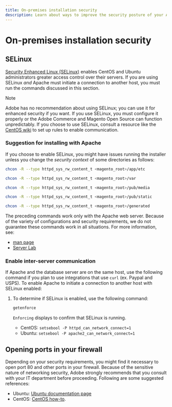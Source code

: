 ```yaml
---
title: On-premises installation security
description: Learn about ways to improve the security posture of your Adobe Commerce or Magento Open Source on-premises installation.
---
```


# On-premises installation security

## SELinux

[Security Enhanced Linux (SELinux)](https://selinuxproject.org/page/Main_Page) enables CentOS and Ubuntu administrators greater access control over their servers. If you are using SELinux *and* Apache must initiate a connection to another host, you must run the commands discussed in this section.

>[!NOTE]
>
>Adobe has no recommendation about using SELinux; you can use it for enhanced security if you want. If you use SELinux, you must configure it properly or the Adobe Commerce and Magento Open Source can function unpredictably. If you choose to use SELinux, consult a resource like the [CentOS wiki](https://wiki.centos.org/HowTos/SELinux) to set up rules to enable communication.

### Suggestion for installing with Apache

If you choose to enable SELinux, you might have issues running the installer unless you change the *security context* of some directories as follows:

```bash
chcon -R --type httpd_sys_rw_content_t <magento_root>/app/etc
```

```bash
chcon -R --type httpd_sys_rw_content_t <magento_root>/var
```

```bash
chcon -R --type httpd_sys_rw_content_t <magento_root>/pub/media
```

```bash
chcon -R --type httpd_sys_rw_content_t <magento_root>/pub/static
```

```bash
chcon -R --type httpd_sys_rw_content_t <magento_root>/generated
```

The preceding commands work only with the Apache web server. Because of the variety of configurations and security requirements, we do not guarantee these commands work in all situations. For more information, see:

*  [man page](https://linux.die.net/man/8/httpd_selinux)
*  [Server Lab](https://www.serverlab.ca/tutorials/linux/web-servers-linux/configuring-selinux-policies-for-apache-web-servers/)

### Enable inter-server communication

If Apache and the database server are on the same host, use the following command if you plan to use integrations that use `curl` (ex. Paypal and USPS).
To enable Apache to initiate a connection to another host with SELinux enabled:

1. To determine if SELinux is enabled, use the following command:

   ```bash
   getenforce
   ```

   `Enforcing` displays to confirm that SELinux is running.

   *  CentOS: `setsebool -P httpd_can_network_connect=1`
   *  Ubuntu: `setsebool -P apache2_can_network_connect=1`

## Opening ports in your firewall

Depending on your security requirements, you might find it necessary to open port 80 and other ports in your firewall. Because of the sensitive nature of networking security, Adobe strongly recommends that you consult with your IT department before proceeding. Following are some suggested references:

*  Ubuntu: [Ubuntu documentation page](https://help.ubuntu.com/community/IptablesHowTo)
*  CentOS: [CentOS how-to](https://wiki.centos.org/HowTos/Network/IPTables).
